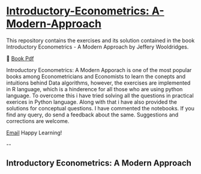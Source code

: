 # [Introductory-Econometrics: A-Modern-Approach](https://drive.google.com/file/d/1VHoqJ9wfjeCT9vtVkwUvInGMwBmQfM7m/view?usp=sharing)
This repository contains the exercises and its solution contained in the book Introductory Econometrics - A Modern Approach by Jeffery Wooldridges.

📖 [Book Pdf](https://drive.google.com/file/d/1VHoqJ9wfjeCT9vtVkwUvInGMwBmQfM7m/view?usp=sharing)

Introductory Econometrics: A Modern Apporach is one of the most popular books among Econometricians and Economists to learn the conepts and intuitions behind Data algorithms, however, the exercises are implemented in R language, which is a hinderence for all those who are using python language. To overcome this i have tried solving all the questions in practical exerices in Python language. Along with that i have also provided the solutions for conceptual questions. I have commented the notebooks. If you find any query, do send a feedback about the same. Suggestions and corrections are welcome.

[Email](jaishreejoshita@gmail.com) Happy Learning!

--
## Introductory Econometrics: A Modern Approach




